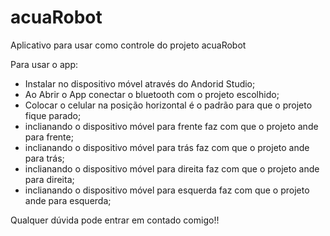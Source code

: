# acuaRobot
Aplicativo para usar como controle do projeto acuaRobot



Para usar o app:
- Instalar no dispositivo móvel através do Andorid Studio;
- Ao Abrir o App conectar o bluetooth com o projeto escolhido;
- Colocar o celular na posição horizontal é o padrão para que o projeto fique parado;
- inclianando o dispositivo móvel para frente faz com que o projeto ande para frente;
- inclianando o dispositivo móvel para trás faz com que o projeto ande para trás;
- inclianando o dispositivo móvel para direita faz com que o projeto ande para direita;
- inclianando o dispositivo móvel para esquerda faz com que o projeto ande para esquerda;

Qualquer dúvida pode entrar em contado comigo!!
